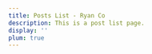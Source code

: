 ```yaml
---
title: Posts List - Ryan Co
description: This is a post list page.
display: ''
plum: true
---
```


<ListPosts />